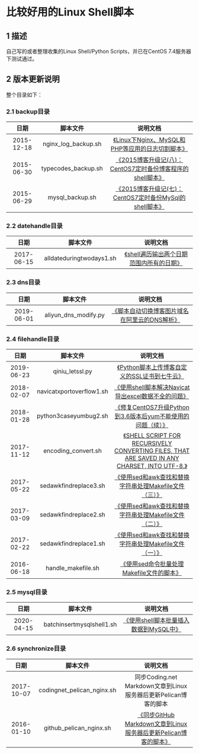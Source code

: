 比较好用的Linux Shell脚本
======================================================


## 1 描述
自己写的或者整理收集的Linux Shell/Python Scripts，并已在CentOS 7.4服务器下测试通过。

## 2 版本更新说明
整个目录如下：

### 2.1 backup目录

| 日期        | 脚本文件           | 说明文档  |
| :----: | :----: | :----: |
| 2015-12-18      | nginx_log_backup.sh      |   [《Linux下Nginx、MySQL和PHP等应用的日志切割脚本》](https://typecodes.com/linux/applogsbackup.html '查看原文') |
| 2015-06-30 | typecodes_backup.sh      |    [《2015博客升级记(八)：CentOS7定时备份博客程序的shell脚本》](https://typecodes.com/linux/centos7blogregularbackup.html '查看原文') |
| 2015-06-29      | mysql_backup.sh | [《2015博客升级记(七)：CentOS7定时备份MySql的shell脚本》](https://typecodes.com/linux/centos7mysqlregularbackup.html '查看原文') |


### 2.2 datehandle目录

| 日期        | 脚本文件           | 说明文档  |
| :----: | :----: | :----: |
| 2017-06-15      | alldateduringtwodays1.sh | [《shell遍历输出两个日期范围内所有的日期》](https://typecodes.com/linux/alldateduringtwodays1.html '查看原文') |


### 2.3 dns目录

| 日期        | 脚本文件           | 说明文档  |
| :----: | :----: | :----: |
| 2019-06-01      | aliyun_dns_modify.py | [《脚本自动切换博客图片域名在阿里云的DNS解析》](https://typecodes.com/python/aliyundnsanalysis1.html '查看原文') |


### 2.4 filehandle目录

| 日期        | 脚本文件           | 说明文档  |
| :----: | :----: | :----: |
| 2019-06-23 | qiniu_letssl.py      |    [《Python脚本上传博客自定义的SSL证书到七牛云》](https://typecodes.com/python/qiniuletssl1.html 'Python脚本上传博客自定义的SSL证书到七牛云') |
| 2018-02-07 | navicatxportoverflow1.sh      |    [《使用shell脚本解决Navicat导出excel数据不全的问题》](https://typecodes.com/linux/navicatxportoverflow1.html '使用shell脚本解决Navicat导出excel数据不全的问题') |
| 2018-01-28 | python3caseyumbug2.sh      |    [《修复CentOS7升级Python到3.6版本后yum不能使用的问题（续）》](https://typecodes.com/linux/python3caseyumbug2.html '修复CentOS7升级Python到3.6版本后yum不能使用的问题（续）') |
| 2017-11-12 | encoding_convert.sh      |    [《SHELL SCRIPT FOR RECURSIVELY CONVERTING FILES, THAT ARE SAVED IN ANY CHARSET, INTO UTF-8.》](https://www.lexo.ch/blog/2013/01/linux-bash-shell-script-for-recursively-converting-all-files-with-various-charsets-in-a-directory-into-utf-8-shell-skript-fur-das-rekursive-konvertieren-von-allen-files-in-einem-verzeichnis-mit-belie/ '将指定目录下的所有非utf-8格式的指定后缀的文件全部转换成utf-8') |
| 2017-05-22 | sedawkfindreplace3.sh      |    [《使用sed和awk查找和替换字符串处理Makefile文件（三）》](https://typecodes.com/linux/sedawkfindreplace3.html '使用sed和awk查找和替换字符串处理Makefile文件（三）') |
| 2017-03-09 | sedawkfindreplace2.sh      |    [《使用sed和awk查找和替换字符串处理Makefile文件（二）》](https://typecodes.com/linux/sedawkfindreplace2.html '查看原文') |
| 2017-02-22      | sedawkfindreplace1.sh      |   [《使用sed和awk查找和替换字符串处理Makefile文件（一）》](https://typecodes.com/linux/sedawkfindreplace1.html '查看原文') |
| 2016-06-18      | handle_makefile.sh | [《使用sed命令批量处理Makefile文件的脚本》](https://typecodes.com/linux/handlemakefilebysed.html '查看原文') |


### 2.5 mysql目录

| 日期        | 脚本文件           | 说明文档  |
| :----: | :----: | :----: |
| 2020-04-15      | batchinsertmysqlshell1.sh | [《使用shell脚本批量插入数据到MySQL中》](https://typecodes.com/linux/batchinsertmysqlshell1.html '查看原文') |


### 2.6 synchronize目录

| 日期        | 脚本文件           | 说明文档  |
| :----: | :----: | :----: |
| 2017-10-07      | codingnet_pelican_nginx.sh | 同步Coding.net Markdown文章到Linux服务器后更新Pelican博客的脚本 |
| 2016-01-10      | github_pelican_nginx.sh | [《同步GitHub Markdown文章到Linux服务器后更新Pelican博客的脚本》](https://typecodes.com/linux/syngithubmarkdownpelican.html '查看原文') |

